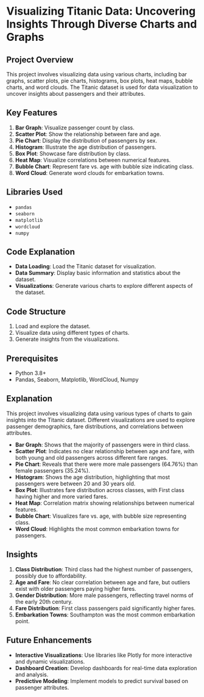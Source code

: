 # Visualizing Titanic Data: Uncovering Insights Through Diverse Charts and Graphs

## Project Overview
This project involves visualizing data using various charts, including bar graphs, scatter plots, pie charts, histograms, box plots, heat maps, bubble charts, and word clouds. The Titanic dataset is used for data visualization to uncover insights about passengers and their attributes.

## Key Features
1. **Bar Graph**: Visualize passenger count by class.
2. **Scatter Plot**: Show the relationship between fare and age.
3. **Pie Chart**: Display the distribution of passengers by sex.
4. **Histogram**: Illustrate the age distribution of passengers.
5. **Box Plot**: Showcase fare distribution by class.
6. **Heat Map**: Visualize correlations between numerical features.
7. **Bubble Chart**: Represent fare vs. age with bubble size indicating class.
8. **Word Cloud**: Generate word clouds for embarkation towns.

## Libraries Used
- `pandas`
- `seaborn`
- `matplotlib`
- `wordcloud`
- `numpy`

## Code Explanation
- **Data Loading**: Load the Titanic dataset for visualization.
- **Data Summary**: Display basic information and statistics about the dataset.
- **Visualizations**: Generate various charts to explore different aspects of the dataset.

## Code Structure
1. Load and explore the dataset.
2. Visualize data using different types of charts.
3. Generate insights from the visualizations.

## Prerequisites
- Python 3.8+
- Pandas, Seaborn, Matplotlib, WordCloud, Numpy

## Explanation
This project involves visualizing data using various types of charts to gain insights into the Titanic dataset. Different visualizations are used to explore passenger demographics, fare distributions, and correlations between attributes.

- **Bar Graph**: Shows that the majority of passengers were in third class.
- **Scatter Plot**: Indicates no clear relationship between age and fare, with both young and old passengers across different fare ranges.
- **Pie Chart**: Reveals that there were more male passengers (64.76%) than female passengers (35.24%).
- **Histogram**: Shows the age distribution, highlighting that most passengers were between 20 and 30 years old.
- **Box Plot**: Illustrates fare distribution across classes, with First class having higher and more varied fares.
- **Heat Map**: Correlation matrix showing relationships between numerical features.
- **Bubble Chart**: Visualizes fare vs. age, with bubble size representing class.
- **Word Cloud**: Highlights the most common embarkation towns for passengers.

## Insights
1. **Class Distribution**: Third class had the highest number of passengers, possibly due to affordability.
2. **Age and Fare**: No clear correlation between age and fare, but outliers exist with older passengers paying higher fares.
3. **Gender Distribution**: More male passengers, reflecting travel norms of the early 20th century.
4. **Fare Distribution**: First class passengers paid significantly higher fares.
5. **Embarkation Towns**: Southampton was the most common embarkation point.

## Future Enhancements
- **Interactive Visualizations**: Use libraries like Plotly for more interactive and dynamic visualizations.
- **Dashboard Creation**: Develop dashboards for real-time data exploration and analysis.
- **Predictive Modeling**: Implement models to predict survival based on passenger attributes.

